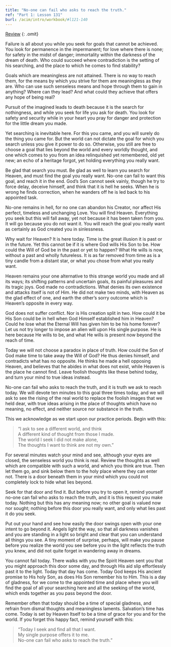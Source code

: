 ```yaml
---
title: "No-one can fail who asks to reach the truth."
ref: "Part 1: Lesson 131"
burl: /acim/intro/workbook/#l121-140
---
```


<a class="hide-review" href="/acim/workbook/l146/#l131">Review</a>
{: .omit}

Failure is all about you while you seek for goals that cannot be
achieved. You look for permanence in the impermanent; for love where
there is none; for safety in the midst of danger; immortality within the
darkness of the dream of death. Who could succeed where contradiction is
the setting of his searching, and the place to which he comes to find
stability?

Goals which are meaningless are not attained. There is no way to reach
them, for the means by which you strive for them are meaningless as they
are. Who can use such senseless means and hope through them to gain in
anything? Where can they lead? And what could they achieve that offers
any hope of being real?

Pursuit of the imagined leads to death because it is the search for
nothingness, and while you seek for life you ask for death. You look for
safety and security while in your heart you pray for danger and
protection for the little dream you made.

Yet searching is inevitable here. For this you came, and you will surely
do the thing you came for. But the world can not dictate the goal for
which you search unless you give it power to do so. Otherwise, you still
are free to choose a goal that lies beyond the world and every worldly
thought, and one which comes to you from an idea relinquished yet
remembered, old yet new; an echo of a heritage forgot, yet holding
everything you really want.

Be glad that search you must. Be glad as well to learn you search for
Heaven, and must find the goal you really want. No-one can fail to want
this goal, and reach it in the end. God’s Son cannot seek vainly, though
he try to force delay, deceive himself, and think that it is hell he
seeks. When he is wrong he finds correction, when he wanders off he is
led back to his appointed task.

No-one remains in hell, for no one can abandon his Creator, nor affect
His perfect, timeless and unchanging Love. You will find Heaven.
Everything you seek but this will fall away, yet not because it has been
taken from you. It will go because you do not want it. You will reach the
goal you really want as certainly as God created you in sinlessness.

Why wait for Heaven? It is here today. Time is the great illusion it is
past or in the future. Yet this cannot be if it is where God wills His
Son to be. How could the Will of God be in the past or yet to happen?
What He wills is now, without a past and wholly futureless. It is as far
removed from time as is a tiny candle from a distant star, or what you
chose from what you really want.

Heaven remains your one alternative to this strange world you made and
all its ways; its shifting patterns and uncertain goals, its painful
pleasures and its tragic joys. God made no contradictions. What denies
its own existence and attacks itself is not of Him. He did not make two
minds, with Heaven as the glad effect of one, and earth the other’s
sorry outcome which is Heaven’s opposite in every way.

God does not suffer conflict. Nor is His creation split in two. How
could it be His Son could be in hell when God Himself established him in
Heaven? Could he lose what the Eternal Will has given him to be his home
forever? Let us not try longer to impose an alien will upon His single
purpose. He is here because He wills to be, and what He wills is present
now beyond the reach of time.

Today we will not choose a paradox in place of truth. How could the Son
of God make time to take away the Will of God? He thus denies himself,
and contradicts what has no opposite. He thinks he made a hell opposing
Heaven, and believes that he abides in what does not exist, while Heaven
is the place he cannot find. Leave foolish thoughts like these behind
today, and turn your mind to true ideas instead.

No-one can fail who asks to reach the truth, and it is truth we ask to
reach today. We will devote ten minutes to this goal three times today,
and we will ask to see the rising of the real world to replace the
foolish images that we held dear, with true ideas arising in the place
of thoughts which have no meaning, no effect, and neither source nor
substance in the truth.

This we acknowledge as we start upon our practice periods. Begin with
this:

> “I ask to see a different world, and think<br/>
> A different kind of thought from those I made.<br/>
> The world I seek I did not make alone,<br/>
> The thoughts I want to think are not my own.”

For several minutes watch your mind and see, although your eyes are
closed, the senseless world you think is real. Review the thoughts as
well which are compatible with such a world, and which you think are
true. Then let them go, and sink below them to the holy place where they
can enter not. There is a door beneath them in your mind which you could
not completely lock to hide what lies beyond.

Seek for that door and find it. But before you try to open it, remind
yourself no-one can fail who asks to reach the truth, and it is this
request you make today. Nothing but this has any meaning now; no other
goal is valued now nor sought; nothing before this door you really want,
and only what lies past it do you seek.

Put out your hand and see how easily the door swings open with your one
intent to go beyond it. Angels light the way, so that all darkness
vanishes and you are standing in a light so bright and clear that you
can understand all things you see. A tiny moment of surprise, perhaps,
will make you pause before you realize the world you see before you in
the light reflects the truth you knew, and did not quite forget in
wandering away in dreams.

You cannot fail today. There walks with you the Spirit Heaven sent you
that you might approach this door some day, and through His aid slip
effortlessly past it to the light. Today that day has come. Today God
keeps His ancient promise to His holy Son, as does His Son remember his
to Him. This is a day of gladness, for we come to the appointed time and
place where you will find the goal of all your searching here and all
the seeking of the world, which ends together as you pass beyond the
door.

Remember often that today should be a time of special gladness, and
refrain from dismal thoughts and meaningless laments. Salvation’s time
has come. Today is set by Heaven Itself to be a time of grace for you
and for the world. If you forget this happy fact, remind yourself with
this:

> “Today I seek and find all that I want.<br/>
> My single purpose offers it to me.<br/>
> No-one can fail who asks to reach the truth.”

